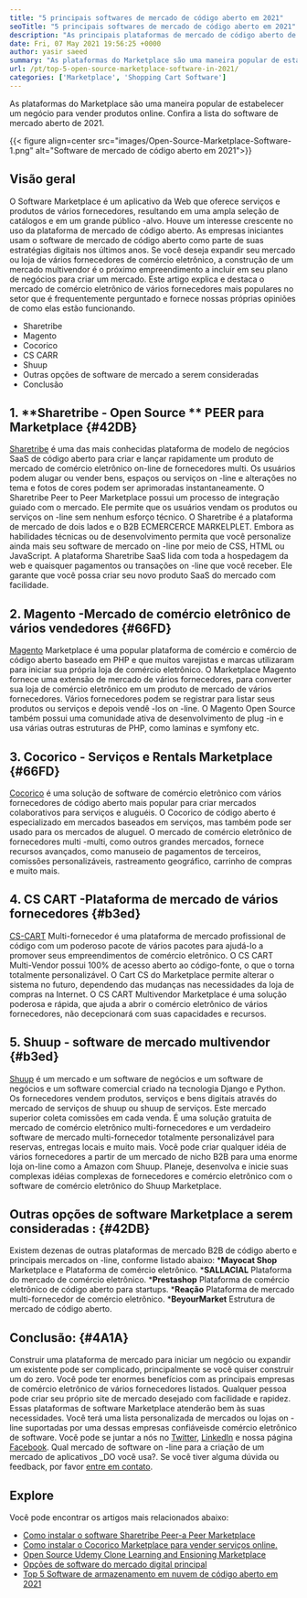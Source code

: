 ```yaml
---
title: "5 principais softwares de mercado de código aberto em 2021" 
seoTitle: "5 principais softwares de mercado de código aberto em 2021" 
description: "As principais plataformas de mercado de código aberto de comércio eletrônico auto-hospedado para criar lojas on-line, vendendo produtos físicos e digitais." 
date: Fri, 07 May 2021 19:56:25 +0000
author: yasir saeed
summary: "As plataformas do Marketplace são uma maneira popular de estabelecer um negócio para vender produtos on -line. Confira a lista do software de mercado aberto de 2021." 
url: /pt/top-5-open-source-marketplace-software-in-2021/
categories: ['Marketplace', 'Shopping Cart Software']
---
```


As plataformas do Marketplace são uma maneira popular de estabelecer um negócio para vender produtos online. Confira a lista do software de mercado aberto de 2021.

{{< figure align=center src="images/Open-Source-Marketplace-Software-1.png" alt="Software de mercado de código aberto em 2021">}}


## **Visão geral**
O Software Marketplace é um aplicativo da Web que oferece serviços e produtos de vários fornecedores, resultando em uma ampla seleção de catálogos e em um grande público -alvo. Houve um interesse crescente no uso da plataforma de mercado de código aberto. As empresas iniciantes usam o software de mercado de código aberto como parte de suas estratégias digitais nos últimos anos. Se você deseja expandir seu mercado ou loja de vários fornecedores de comércio eletrônico, a construção de um mercado multivendor é o próximo empreendimento a incluir em seu plano de negócios para criar um mercado.
Este artigo explica e destaca o mercado de comércio eletrônico de vários fornecedores mais populares no setor que é frequentemente perguntado e fornece nossas próprias opiniões de como elas estão funcionando.
  * Sharetribe
  * Magento
  * Cocorico
  * CS CARR
  * Shuup
  * Outras opções de software de mercado a serem consideradas
  * Conclusão

## 1. **Sharetribe  **- Open Source **  PEER para Marketplace**    {#42DB}
[Sharetribe][1] é uma das mais conhecidas plataforma de modelo de negócios SaaS de código aberto para criar e lançar rapidamente um produto de mercado de comércio eletrônico on-line de fornecedores multi. Os usuários podem alugar ou vender bens, espaços ou serviços on -line e alterações no tema e fotos de cores podem ser aprimoradas instantaneamente. O Sharetribe Peer to Peer Marketplace possui um processo de integração guiado com o mercado. Ele permite que os usuários vendam os produtos ou serviços on -line sem nenhum esforço técnico. O Sharetribe é a plataforma de mercado de dois lados e o B2B ECMERCERCE MARKELPLET.
Embora as habilidades técnicas ou de desenvolvimento permita que você personalize ainda mais seu software de mercado on -line por meio de CSS, HTML ou JavaScript. A plataforma Sharetribe SaaS lida com toda a hospedagem da web e quaisquer pagamentos ou transações on -line que você receber. Ele garante que você possa criar seu novo produto SaaS do mercado com facilidade.

## 2. **Magento** -Mercado de comércio eletrônico de vários vendedores   {#66FD}
[Magento][2] Marketplace é uma popular plataforma de comércio e comércio de código aberto baseado em PHP e que muitos varejistas e marcas utilizaram para iniciar sua própria loja de comércio eletrônico. O Marketplace Magento fornece uma extensão de mercado de vários fornecedores, para converter sua loja de comércio eletrônico em um produto de mercado de vários fornecedores. Vários fornecedores podem se registrar para listar seus produtos ou serviços e depois vendê -los on -line. O Magento Open Source também possui uma comunidade ativa de desenvolvimento de plug -in e usa várias outras estruturas de PHP, como laminas e symfony etc.

## 3. **Cocorico**  - Serviços e Rentals Marketplace   {#66FD}
[Cocorico][3] é uma solução de software de comércio eletrônico com vários fornecedores de código aberto mais popular para criar mercados colaborativos para serviços e aluguéis. O Cocorico de código aberto é especializado em mercados baseados em serviços, mas também pode ser usado para os mercados de aluguel. O mercado de comércio eletrônico de fornecedores multi -multi, como outros grandes mercados, fornece recursos avançados, como manuseio de pagamentos de terceiros, comissões personalizáveis, rastreamento geográfico, carrinho de compras e muito mais.

## 4. **CS CART** -Plataforma de mercado de vários fornecedores   {#b3ed}
[CS-CART][4] Multi-fornecedor é uma plataforma de mercado profissional de código com um poderoso pacote de vários pacotes para ajudá-lo a promover seus empreendimentos de comércio eletrônico. O CS CART Multi-Vendor possui 100% de acesso aberto ao código-fonte, o que o torna totalmente personalizável. O Cart CS do Marketplace permite alterar o sistema no futuro, dependendo das mudanças nas necessidades da loja de compras na Internet. O CS CART Multivendor Marketplace é uma solução poderosa e rápida, que ajuda a abrir o comércio eletrônico de vários fornecedores, não decepcionará com suas capacidades e recursos.

## 5. **Shuup**  - software de mercado multivendor   {#b3ed}
[Shuup][5] é um mercado e um software de negócios e um software de negócios e um software comercial criado na tecnologia Django e Python. Os fornecedores vendem produtos, serviços e bens digitais através do mercado de serviços de shuup ou shuup de serviços. Este mercado superior coleta comissões em cada venda. É uma solução gratuita de mercado de comércio eletrônico multi-fornecedores e um verdadeiro software de mercado multi-fornecedor totalmente personalizável para reservas, entregas locais e muito mais. Você pode criar qualquer idéia de vários fornecedores a partir de um mercado de nicho B2B para uma enorme loja on-line como a Amazon com Shuup. Planeje, desenvolva e inicie suas complexas idéias complexas de fornecedores e comércio eletrônico com o software de comércio eletrônico do Shuup Marketplace.

## **Outras opções de software Marketplace a serem consideradas** :   {#42DB}
Existem dezenas de outras plataformas de mercado B2B de código aberto e principais mercados on -line, conforme listado abaixo:
  ***Mayocat Shop**  Marketplace e Plataforma de comércio eletrônico.
  ***SALLACIAL**  Plataforma do mercado de comércio eletrônico.
  ***Prestashop**  Plataforma de comércio eletrônico de código aberto para startups.
  ***Reação**  Plataforma de mercado multi-fornecedor de comércio eletrônico.
  ***BeyourMarket**  Estrutura de mercado de código aberto.

## **Conclusão:**    {#4A1A}
Construir uma plataforma de mercado para iniciar um negócio ou expandir um existente pode ser complicado, principalmente se você quiser construir um do zero. Você pode ter enormes benefícios com as principais empresas de comércio eletrônico de vários fornecedores listados. Qualquer pessoa pode criar seu próprio site de mercado desejado com facilidade e rapidez. Essas plataformas de software Marketplace atenderão bem às suas necessidades. Você terá uma lista personalizada de mercados ou lojas on -line suportadas por uma dessas empresas confiáveis ​​de comércio eletrônico de software.
Você pode se juntar a nós no [Twitter][6], [LinkedIn][7] e nossa página [Facebook][8]. Qual mercado de software on -line para a criação de um mercado de aplicativos _DO você usa?. Se você tiver alguma dúvida ou feedback, por favor [entre em contato][9].

## Explore
Você pode encontrar os artigos mais relacionados abaixo:
  * [Como instalar o software Sharetribe Peer-a Peer Marketplace][10]
  * [Como instalar o Cocorico Marketplace para vender serviços online.][11]
  * [Open Source Udemy Clone Learning and Ensioning Marketplace][12]
  * [Opções de software do mercado digital principal][13]
  * [Top 5 Software de armazenamento em nuvem de código aberto em 2021][14]

  
[1]: https://www.sharetribe.com/
[2]: https://magento.com/
[3]: https://www.cocorico.io/en/
[4]: https://www.cs-cart.com/
[5]: https://www.shuup.com/
[6]: https://twitter.com/containerize_co
[7]: https://www.linkedin.com/company/containerize/
[8]: http://facebook.com/containerize
[9]: mailto:yasir.saeed@aspose.com
[10]: https://products.containerize.com/marketplace/sharetribe/
[11]: https://products.containerize.com/marketplace/cocorico/
[12]: https://products.containerize.com/marketplace/edurge/
[13]: https://products.containerize.com/marketplace/
[14]: https://blog.containerize.com/backup-and-sync-software/top-5-open-source-cloud-storage-software-in-2021/
